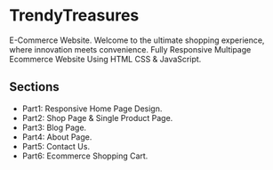 # TrendyTreasures
E-Commerce Website. Welcome to the ultimate shopping experience, where innovation meets convenience. Fully Responsive Multipage Ecommerce Website Using HTML CSS & JavaScript.

## Sections
- Part1: Responsive Home Page Design.
- Part2: Shop Page & Single Product Page.
- Part3: Blog Page.
- Part4: About Page.
- Part5: Contact Us.
- Part6: Ecommerce Shopping Cart.

